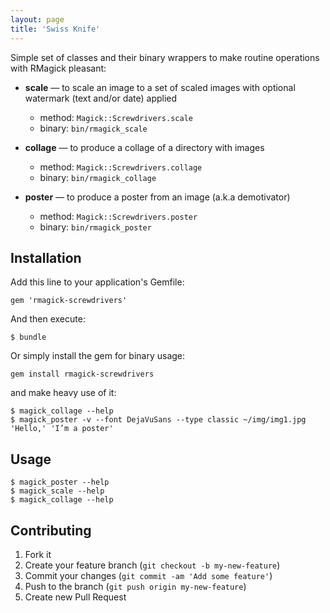 ```yaml
---
layout: page
title: 'Swiss Knife'
---
```


Simple set of classes and their binary wrappers to make routine operations
with RMagick pleasant:

* **scale** — to scale an image to a set of scaled images with optional
watermark (text and/or date) applied
  * method: `Magick::Screwdrivers.scale`
  * binary: `bin/rmagick_scale`

* **collage** — to produce a collage of a directory with images
  * method: `Magick::Screwdrivers.collage`
  * binary: `bin/rmagick_collage`

* **poster** — to produce a poster from an image (a.k.a demotivator)
  * method: `Magick::Screwdrivers.poster`
  * binary: `bin/rmagick_poster`

## Installation

Add this line to your application's Gemfile:

    gem 'rmagick-screwdrivers'

And then execute:

    $ bundle

Or simply install the gem for binary usage:

    gem install rmagick-screwdrivers

and make heavy use of it:

    $ magick_collage --help
    $ magick_poster -v --font DejaVuSans --type classic ~/img/img1.jpg 'Hello,' 'I’m a poster'

## Usage

    $ magick_poster --help
    $ magick_scale --help
    $ magick_collage --help

## Contributing

1. Fork it
2. Create your feature branch (`git checkout -b my-new-feature`)
3. Commit your changes (`git commit -am 'Add some feature'`)
4. Push to the branch (`git push origin my-new-feature`)
5. Create new Pull Request


